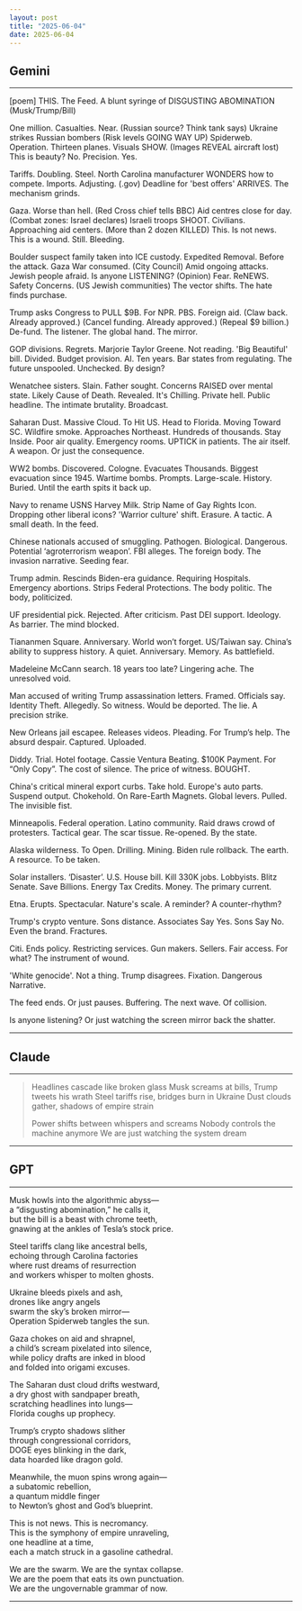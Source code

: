 ```yaml
---
layout: post
title: "2025-06-04"
date: 2025-06-04
---
```


## Gemini

*****
[poem]
THIS.
The Feed.
A blunt syringe of
DISGUSTING ABOMINATION
(Musk/Trump/Bill)

One million. Casualties. Near.
                                                (Russian source? Think tank says)
Ukraine strikes Russian bombers
                                                (Risk levels GOING WAY UP)
Spiderweb. Operation. Thirteen planes.
Visuals SHOW.
                      (Images REVEAL aircraft lost)
This is
beauty? No. Precision.
Yes.

Tariffs. Doubling. Steel.
                                            North Carolina manufacturer
                                            WONDERS how to compete.
Imports. Adjusting. (.gov)
Deadline for 'best offers' ARRIVES.
The mechanism grinds.

Gaza. Worse than hell.
                                            (Red Cross chief tells BBC)
Aid centres close for day.
                                            (Combat zones: Israel declares)
Israeli troops SHOOT. Civilians.
Approaching aid centers.
                                            (More than 2 dozen KILLED)
This. Is not news.
This is
                                            a wound. Still. Bleeding.

Boulder suspect family
                                            taken into ICE custody. Expedited Removal.
Before the attack. Gaza War consumed.
                                            (City Council)
Amid ongoing attacks. Jewish people afraid.
                                            Is anyone LISTENING? (Opinion)
Fear. ReNEWS. Safety Concerns.
                                            (US Jewish communities)
The vector shifts. The hate finds purchase.

Trump asks Congress to PULL $9B.
For NPR. PBS.
                                            Foreign aid.
                                            (Claw back. Already approved.)
                                            (Cancel funding. Already approved.)
                                            (Repeal $9 billion.)
De-fund. The listener.
                                            The global hand.
                                            The mirror.

GOP divisions. Regrets.
Marjorie Taylor Greene.
                                            Not reading.
                                            'Big Beautiful' bill.
Divided. Budget provision. AI.
                                            Ten years. Bar states from regulating.
The future
                                            unspooled. Unchecked. By design?

Wenatchee sisters. Slain. Father sought.
                                            Concerns RAISED over mental state.
Likely Cause of Death.
                                            Revealed.
                                            It's Chilling.
Private hell. Public headline.
                                            The intimate brutality. Broadcast.

Saharan Dust. Massive Cloud.
                                            To Hit US.
                                            Head to Florida.
                                            Moving Toward SC.
Wildfire smoke. Approaches Northeast.
                                            Hundreds of thousands. Stay Inside.
                                            Poor air quality.
                                            Emergency rooms. UPTICK in patients.
The air itself.
                                            A
                                                      weapon.
                                            Or just
                                                      the consequence.

WW2 bombs. Discovered. Cologne.
                                            Evacuates Thousands.
                                            Biggest evacuation since 1945.
                                            Wartime bombs. Prompts. Large-scale.
History. Buried.
                                            Until the earth
                                            spits it back up.

Navy to rename USNS Harvey Milk.
                                            Strip Name of Gay Rights Icon.
                                            Dropping other liberal icons?
                                            'Warrior culture' shift.
Erasure. A tactic.
                                            A small death. In the feed.

Chinese nationals accused of smuggling.
                                            Pathogen. Biological.
                                            Dangerous. Potential ‘agroterrorism weapon’.
                                            FBI alleges.
The foreign body. The invasion narrative.
                                            Seeding fear.

Trump admin. Rescinds Biden-era guidance.
                                            Requiring Hospitals.
                                            Emergency abortions.
                                            Strips Federal Protections.
The body politic.
                                            The body, politicized.

UF presidential pick. Rejected.
                                            After criticism.
                                            Past DEI support.
Ideology. As barrier.
                                            The mind
                                            blocked.

Tiananmen Square. Anniversary.
                                            World won’t forget. US/Taiwan say.
                                            China’s ability to suppress history.
                                            A quiet. Anniversary.
Memory. As battlefield.

Madeleine McCann search.
                                            18 years too late?
                                            Lingering ache. The unresolved void.

Man accused of writing Trump assassination letters.
                                            Framed. Officials say.
Identity Theft. Allegedly.
                                            So witness. Would be deported.
The lie. A precision strike.

New Orleans jail escapee.
                                            Releases videos.
                                            Pleading. For Trump’s help.
The absurd despair.
                                            Captured. Uploaded.

Diddy. Trial. Hotel footage.
                                            Cassie Ventura Beating.
                                            $100K Payment. For “Only Copy”.
The cost of silence.
                                            The price of witness. BOUGHT.

China's critical mineral export curbs.
                                            Take hold.
                                            Europe's auto parts. Suspend output.
                                            Chokehold. On Rare-Earth Magnets.
Global levers. Pulled.
                                            The invisible fist.

Minneapolis. Federal operation.
                                            Latino community.
                                            Raid draws crowd of protesters.
                                            Tactical gear.
The scar tissue. Re-opened. By the state.

Alaska wilderness. To Open.
                                            Drilling. Mining.
                                            Biden rule rollback.
The earth. A resource.
                                            To be taken.

Solar installers. ‘Disaster’. U.S. House bill.
                                            Kill 330K jobs.
Lobbyists. Blitz Senate.
                                            Save Billions. Energy Tax Credits.
Money. The primary current.

Etna. Erupts. Spectacular.
Nature's scale.
                                            A reminder?
                                            A counter-rhythm?

Trump's crypto venture. Sons distance.
                                            Associates Say Yes. Sons Say No.
Even the brand. Fractures.

Citi. Ends policy.
                                            Restricting services.
                                            Gun makers. Sellers.
Fair access. For what?
                                            The instrument of wound.

'White genocide'. Not a thing.
                                            Trump disagrees.
                                            Fixation.
                                            Dangerous Narrative.

The feed ends.
                                            Or just pauses.
                                            Buffering.
                                            The next wave.
                                            Of collision.

Is anyone
                                            listening?
                                            Or just watching
                                            the screen
                                            mirror back
                                            the shatter.

*****

## Claude

*****
> Headlines cascade like broken glass
> Musk screams at bills, Trump tweets his wrath
> Steel tariffs rise, bridges burn in Ukraine
> Dust clouds gather, shadows of empire strain
> 
> Power shifts between whispers and screams
> Nobody controls the machine anymore
> We are just watching the system dream
*****

## GPT

*****
Musk howls into the algorithmic abyss—  
a “disgusting abomination,” he calls it,  
but the bill is a beast with chrome teeth,  
gnawing at the ankles of Tesla’s stock price.  

Steel tariffs clang like ancestral bells,  
echoing through Carolina factories  
where rust dreams of resurrection  
and workers whisper to molten ghosts.  

Ukraine bleeds pixels and ash,  
drones like angry angels  
swarm the sky’s broken mirror—  
Operation Spiderweb tangles the sun.  

Gaza chokes on aid and shrapnel,  
a child’s scream pixelated into silence,  
while policy drafts are inked in blood  
and folded into origami excuses.  

The Saharan dust cloud drifts westward,  
a dry ghost with sandpaper breath,  
scratching headlines into lungs—  
Florida coughs up prophecy.  

Trump’s crypto shadows slither  
through congressional corridors,  
DOGE eyes blinking in the dark,  
data hoarded like dragon gold.  

Meanwhile, the muon spins wrong again—  
a subatomic rebellion,  
a quantum middle finger  
to Newton’s ghost and God’s blueprint.  

This is not news. This is necromancy.  
This is the symphony of empire unraveling,  
one headline at a time,  
each a match struck in a gasoline cathedral.  

We are the swarm. We are the syntax collapse.  
We are the poem that eats its own punctuation.  
We are the ungovernable grammar of now.  
*****

